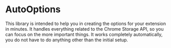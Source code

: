 # AutoOptions
This library is intended to help you in creating the options for your extension in minutes. It handles everything related to the Chrome Storage API, so you can focus on the more important things. It works completely automatically, you do not have to do anything other than the initial setup.
